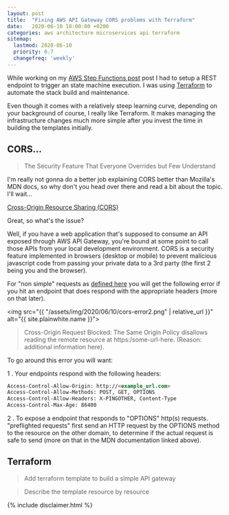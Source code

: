 ```yaml
---
layout: post
title:  "Fixing AWS API Gateway CORS problems with Terraform"
date:   2020-06-10 18:00:00 +0200
categories: aws architecture microservices api terraform
sitemap:
  lastmod: 2020-06-10
  priority: 0.7
  changefreq: 'weekly'
---
```

While working on my [AWS Step Functions post](https://blog.bassemdy.com/2020/06/08/aws/architecture/microservices/patterns/aws-step-functions-think-again.html) post I had to setup a REST endpoint to trigger an state machine execution. I was using [Terraform](https://www.terraform.io/) to automate the stack build and maintenance.

Even though it comes with a relatively steep learning curve, depending on your background of course, I really like Terraform. It makes managing the infrastructure changes much more simple after you invest the time in building the templates initially.

## CORS... 
> The Security Feature That Everyone Overrides but Few Understand

I'm really not gonna do a better job explaining CORS better than Mozilla's MDN docs, so why don't you head over there and read a bit about the topic. I'll wait...

[Cross-Origin Resource Sharing (CORS)](https://developer.mozilla.org/en-US/docs/Web/HTTP/CORS)

Great, so what's the issue?

Well, if you have a web application that's supposed to consume an API exposed through AWS API Gateway, you're bound at some point to call those APIs from your local development environment. CORS is a security feature implemented in browsers (desktop or mobile) to prevent malicious javascript code from passing your private data to a 3rd party (the first 2 being you and the browser).

For "non simple" requests as [defined here](https://developer.mozilla.org/en-US/docs/Web/HTTP/CORS#Examples_of_access_control_scenarios) you will get the following error if you hit an endpoint that does respond with the appropriate headers (more on that later).

<img src="{{ "/assets/img/2020/06/10/cors-error2.png" | relative_url }}" alt="{{ site.plainwhite.name }}">

> Cross-Origin Request Blocked: The Same Origin Policy disallows reading the remote resource at https:/some-url-here. (Reason: additional information here).

To go around this error you will want:

1 . Your endpoints respond with the following headers:

```html
Access-Control-Allow-Origin: http://<example_url.com>
Access-Control-Allow-Methods: POST, GET, OPTIONS
Access-Control-Allow-Headers: X-PINGOTHER, Content-Type
Access-Control-Max-Age: 86400
```

2 . To expose a endpoint that responds to "OPTIONS" http(s) requests. "preflighted requests" first send an HTTP request by the OPTIONS method to the resource on the other domain, to determine if the actual request is safe to send (more on that in the MDN documentation linked above).

## Terraform

> Add terraform template to build a simple API gateway

> Describe the template resource by resource


{% include disclaimer.html %}
